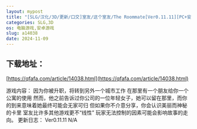 ```yaml
---
layout: mypost
title: "[SLG/汉化/3D/更新/口交]室友/这个室友/The Roommate[Ver0.11.11][PC+安卓/3.40G]"
categories: SLG,3D
os: 电脑游戏,安卓游戏
slug: a14038
date: 2024-11-09
---
```


## 下载地址：

[https://qfafa.com/article/14038.html](https://qfafa.com/article/14038.html)

游戏内容：
因为你被升职，将转到另外一个城市工作
在那里有一个朋友给你一个公寓的使用
然而，他之前告诉过你公司的一位年轻女子，她可以留在那里，而你的到来意味着她最终可能会无家可归
但如果你不介意分享，你会认识美丽而神秘的卡里
室友比许多其他游戏更不“线性”
玩家无法控制的因素可能会影响故事的走向。
更新日志：
Ver0.11.11
N/A